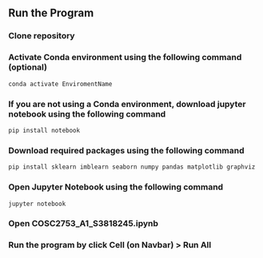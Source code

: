 ## Run the Program

### Clone repository

### Activate Conda environment using the following command (optional)
`conda activate EnviromentName`

### If you are not using a Conda environment, download jupyter notebook using the following command
`pip install notebook`

### Download required packages using the following command
`pip install sklearn imblearn seaborn numpy pandas matplotlib graphviz`

### Open Jupyter Notebook using the following command
`jupyter notebook`

### Open COSC2753_A1_S3818245.ipynb

### Run the program by click Cell (on Navbar) > Run All